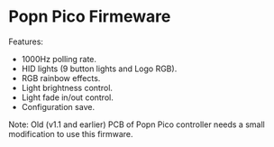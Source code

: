 # Popn Pico Firmeware

Features:
* 1000Hz polling rate.
* HID lights (9 button lights and Logo RGB).
* RGB rainbow effects.
* Light brightness control.
* Light fade in/out control.
* Configuration save.

Note:
Old (v1.1 and earlier) PCB of Popn Pico controller needs a small modification to use this firmware.

